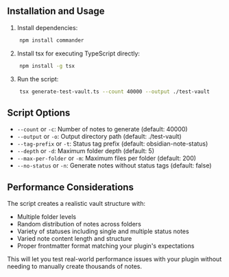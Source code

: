 ## Installation and Usage

1. Install dependencies:

```bash
    npm install commander
```

2. Install tsx for executing TypeScript directly:

```bash
    npm install -g tsx
```

3. Run the script:

```bash
    tsx generate-test-vault.ts --count 40000 --output ./test-vault
```

## Script Options

- `--count` or `-c`: Number of notes to generate (default: 40000)
- `--output` or `-o`: Output directory path (default: ./test-vault)
- `--tag-prefix` or `-t`: Status tag prefix (default: obsidian-note-status)
- `--depth` or `-d`: Maximum folder depth (default: 5)
- `--max-per-folder` or `-m`: Maximum files per folder (default: 200)
- `--no-status` or `-n`: Generate notes without status tags (default: false)

## Performance Considerations

The script creates a realistic vault structure with:

- Multiple folder levels
- Random distribution of notes across folders
- Variety of statuses including single and multiple status notes
- Varied note content length and structure
- Proper frontmatter format matching your plugin's expectations

This will let you test real-world performance issues with your plugin without needing to manually create thousands of notes.
